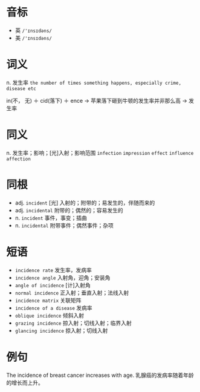 # 音标

- 英 `/'ɪnsɪdəns/`
- 美 `/'ɪnsɪdəns/`

# 词义

n. 发生率
`the number of times something happens, especially crime, disease etc`



in(不， 无) ＋ cid(落下) ＋ ence → 苹果落下砸到牛顿的发生率并非那么高 → 发生率

# 同义

n. 发生率；影响；[光]入射；影响范围
`infection` `impression` `effect` `influence` `affection`

# 同根

- adj. `incident` [光] 入射的；附带的；易发生的，伴随而来的
- adj. `incidental` 附带的；偶然的；容易发生的
- n. `incident` 事件，事变；插曲
- n. `incidental` 附带事件；偶然事件；杂项

# 短语

- `incidence rate` 发生率，发病率
- `incidence angle` 入射角，迎角；安装角
- `angle of incidence` [计]入射角
- `normal incidence` 正入射；垂直入射；法线入射
- `incidence matrix` 关联矩阵
- `incidence of a disease` 发病率
- `oblique incidence` 倾斜入射
- `grazing incidence` 掠入射；切线入射；临界入射
- `glancing incidence` 掠入射；切线入射

# 例句

The incidence of breast cancer increases with age.
乳腺癌的发病率随着年龄的增长而上升。


